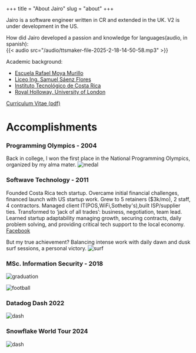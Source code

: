 +++
title = "About Jairo"
slug = "about"
+++

Jairo is a software engineer written in CR and extended in the UK. V2 is under development in the US.

How did Jairo developed a passion and knowledge for languages(audio, in spanish):  
{{< audio src="/audio/ttsmaker-file-2025-2-18-14-50-58.mp3" >}}

Academic background:

* [Escuela Rafael Moya Murillo](https://www.facebook.com/EscuelaMoya/)
* [Liceo Ing. Samuel Sáenz Flores](https://www.facebook.com/LSSF.Oficial/)
* [Instituto Tecnológico de Costa Rica](https://www.tec.ac.cr/)
* [Royal Holloway, University of London](https://www.royalholloway.ac.uk/)

[Curriculum Vitae (pdf)](/docs/Jairo_Guerrero_Lead_Engineer.pdf)
# Accomplishments
### Programming Olympics - 2004
Back in college, I won the first place in the National Programming Olympics, organized by my alma mater.
![medal](/images/medal.png)

### Softwave Technology - 2011 
Founded Costa Rica tech startup. Overcame initial financial challenges, financed launch with US startup work. Grew to 5 retainers ($3k/mo), 2 staff, 4 contractors. Managed client IT(POS,WiFi,Sotheby's),built ISP/supplier ties. Transformed to ‘jack of all trades’: business, negotiation, team lead. Learned startup adaptability managing growth, securing contracts, daily problem solving, and providing critical tech support to the local economy. [Facebook](https://www.facebook.com/SoftwaveTechnology)  

But my true achievement? Balancing intense work with daily dawn and dusk surf sessions, a personal victory.
![surf](/images/sunsetsurf.jpg)

### MSc. Information Security - 2018

![graduation](/images/graduation-rhul-new.png)

![football](/images/jairo-rhul01.jpg)



### Datadog Dash 2022
![dash](/images/dash.png)
### Snowflake World Tour 2024
![dash](/images/snowflake.png)